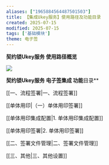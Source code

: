 ```yaml
---
aliases: ["1965884564487501503"]
title: 【集成Ukey服务】使用路径及功能目录
created: 2025-07-15
modified: 2025-07-15
tags: ['基础模块']
theme: 电子签
---
```


**契约锁Ukey服务 使用路径概览**

**![](89883f1aa0f771e54f1ea5b32ad656b5.jpg)**

**契约锁Ukey服务 电子签集成 功能**目录**

[[一、流程签署|一、流程签署]]

[[单体用印|（一）单体用印签署]]

[[单体用印集成配置|1. 单体用印集成配置]]

[[单体用印签署|2. 单体用印签署]]

[[二、签署文件管理|二、签署文件管理]]

[[三、其他|三、其他设置]]
